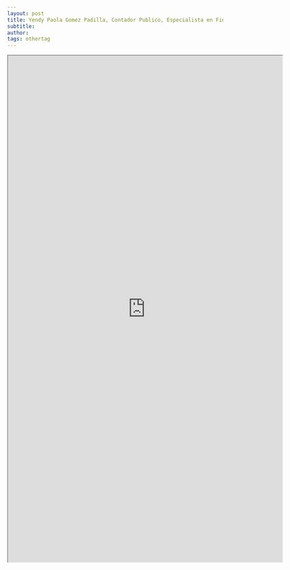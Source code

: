 ```yaml
---
layout: post
title: Yendy Paola Gomez Padilla, Contador Publico, Especialista en Finanzas, Cartagena - Colombia, 5 años de Experiencia, Ingles Avanzado
subtitle:
author:
tags: othertag
---
```


<iframe src="https://drive.google.com/file/d/1b9Xp6IV7lJSfP9R73r4G6eeUyCDSwvzr/preview" width="640" height="1180"></iframe>
